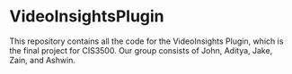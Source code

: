 # VideoInsightsPlugin
This repository contains all the code for the VideoInsights Plugin, which is the final project for CIS3500. Our group consists of John, Aditya, Jake, Zain, and Ashwin.
